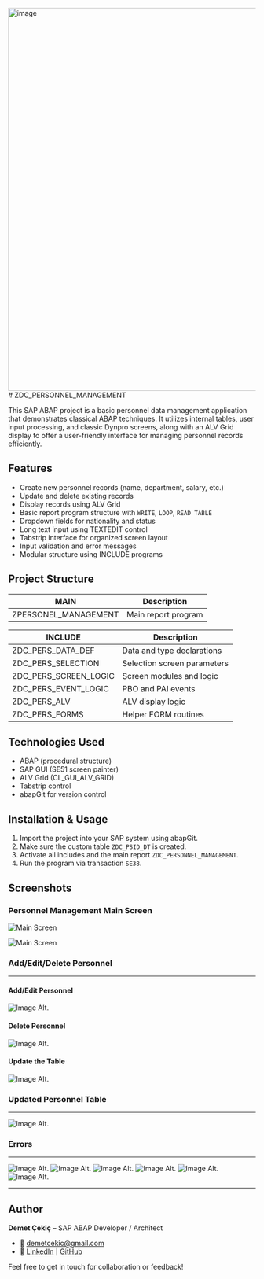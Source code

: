 <img width="644" height="779" alt="image" src="https://github.com/user-attachments/assets/c81cd75d-a297-416b-a0fa-f798585516e0" /># ZDC_PERSONNEL_MANAGEMENT

This SAP ABAP project is a basic personnel data management application that demonstrates classical ABAP techniques. It utilizes internal tables, user input processing, and classic Dynpro screens, along with an ALV Grid display to offer a user-friendly interface for managing personnel records efficiently.

## Features

- Create new personnel records (name, department, salary, etc.)
- Update and delete existing records
- Display records using ALV Grid
- Basic report program structure with `WRITE`, `LOOP`, `READ TABLE`
- Dropdown fields for nationality and status
- Long text input using TEXTEDIT control
- Tabstrip interface for organized screen layout
- Input validation and error messages
- Modular structure using INCLUDE programs

## Project Structure

| MAIN                     | Description                            |
|--------------------------|----------------------------------------|
| ZPERSONEL_MANAGEMENT     | Main report program                    |

| INCLUDE                  | Description                            |
|--------------------------|----------------------------------------|
| ZDC_PERS_DATA_DEF        | Data and type declarations             |
| ZDC_PERS_SELECTION       | Selection screen parameters            |
| ZDC_PERS_SCREEN_LOGIC    | Screen modules and logic               |
| ZDC_PERS_EVENT_LOGIC     | PBO and PAI events                     |
| ZDC_PERS_ALV             | ALV display logic                      |
| ZDC_PERS_FORMS           | Helper FORM routines                   |

## Technologies Used

- ABAP (procedural structure)
- SAP GUI (SE51 screen painter)
- ALV Grid (CL_GUI_ALV_GRID)
- Tabstrip control
- abapGit for version control

## Installation & Usage

1. Import the project into your SAP system using abapGit.
2. Make sure the custom table `ZDC_PSID_DT` is created.
3. Activate all includes and the main report `ZDC_PERSONNEL_MANAGEMENT`.
4. Run the program via transaction `SE38`.


## Screenshots

### Personnel Management Main Screen

![Main Screen](https://github.com/DemetCekic/ABAP-Personnel_Management01/blob/main/IM01_Main_Scrn.jpg?raw=true)

![Main Screen](https://github.com/DemetCekic/ABAP-Personnel_Management01/blob/main/IM02_Main_Screen_SE51.jpg?raw=true)
 

### Add/Edit/Delete Personnel
---
#### Add/Edit Personnel
![Image Alt](https://github.com/DemetCekic/ABAP-Personnel_Management01/blob/main/IM03_Add_Personnel.jpg?raw=true).


#### Delete Personnel
![Image Alt](https://github.com/DemetCekic/ABAP-Personnel_Management01/blob/main/IM04_Del_Personnel.jpg?raw=true).


#### Update the Table 
![Image Alt](https://github.com/DemetCekic/ABAP-Personnel_Management01/blob/main/IM05_Updated_Pers_Table.jpg?raw=true).


### Updated Personnel Table
---
![Image Alt](https://github.com/DemetCekic/ABAP-Personnel_Management01/blob/main/IM06_Persnnel_Table.jpg?raw=true).

### Errors
---
![Image Alt](https://github.com/DemetCekic/ABAP-Personnel_Management01/blob/main/IM07_Error_01.jpg?raw=true).
![Image Alt](https://github.com/DemetCekic/ABAP-Personnel_Management01/blob/main/IM08_Error_02.jpg?raw=true).
![Image Alt](https://github.com/DemetCekic/ABAP-Personnel_Management01/blob/main/IM09_Error_03.jpg?raw=true).
![Image Alt](https://github.com/DemetCekic/ABAP-Personnel_Management01/blob/main/IM10_Error_04.jpg?raw=true).
![Image Alt](https://github.com/DemetCekic/ABAP-Personnel_Management01/blob/main/IM11Error_05.jpg?raw=true).
![Image Alt](https://github.com/DemetCekic/ABAP-Personnel_Management01/blob/main/IM12_Error_06.jpg?raw=true).


---
## Author

**Demet Çekiç** – SAP ABAP Developer / Architect
- 📧 [demetcekic@gmail.com](mailto:demetcekic@gmail.com)  
- 🔗 [LinkedIn](www.linkedin.com/in/demet-çekiç) | [GitHub](https://github.com/DemetCekic)


Feel free to get in touch for collaboration or feedback!
